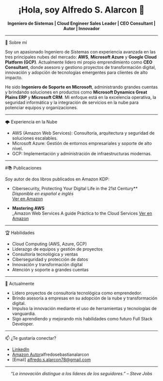 <h1 align="center">¡Hola, soy Alfredo S. Alarcon 🚀</h1>
<p align="center">
  <b>Ingeniero de Sistemas | Cloud Engineer Sales Leader | CEO Consultant | Autor | Innovador</b>
</p>

---

 👤 Sobre mí

Soy un apasionado Ingeniero de Sistemas con experiencia avanzada en las tres principales nubes del mercado: **AWS**, **Microsoft Azure** y **Google Cloud Platform (GCP)**. Actualmente lidero mi propio emprendimiento como **CEO Consultant**, donde asesoro y gestiono proyectos de transformación digital, innovación y adopción de tecnologías emergentes para clientes de alto impacto.

He sido **Ingeniero de Soporte en Microsoft**, administrando grandes cuentas y brindando soluciones en productos como **Microsoft Dynamics Great Plains ERP** y **Microsoft CRM**. Mi enfoque está en la excelencia operativa, la seguridad informática y la integración de servicios en la nube para potenciar equipos y organizaciones.

---

 🌩️ Experiencia en la Nube

- AWS (Amazon Web Services): Consultoría, arquitectura y seguridad de soluciones escalables.
- Microsoft Azure: Gestión de entornos empresariales y soporte de alto nivel.
- GCP: Implementación y administración de infraestructuras modernas.

---

#📚 Publicaciones

Soy autor de dos libros publicados en Amazon KDP:

- Cibersecurity, Protecting Your Digital Life in the 21st Century**  
  _Disponible en español e inglés_  
  [Ver en Amazon](https://www.amazon.com/s?k=Cibersecurity++protecting+your+digital+life+in+the+21+ST+Century+alfredo+sebastian+alarcon)

- **Mastering AWS**  
  _Amazon Web Services A guide Práctica to the Cloud Services
  [Ver en Amazon](https://www.amazon.com/s?k=mastering+aws+alfredo+sebastian+alarcon)

---

 🏆 Habilidades

- Cloud Computing (AWS, Azure, GCP)
- Liderazgo de equipos y gestión de proyectos
- Consultoría tecnológica y ventas
- Ciberseguridad y protección de datos
- Innovación y transformación digital
- Atención y soporte a grandes cuentas

---

 🚀 Actualmente

- Lidero proyectos de consultoría tecnológica como emprendedor.
- Brindo asesoría a empresas en su adopción de la nube y transformación digital.
- Impulso la innovación mediante el uso de herramientas y tecnologías de vanguardia.
- Sigo aprendiendo y mejorando mis habilidades como futuro Full Stack Developer.

---

📫 ¿Te gustaría conectar?

- [LinkedIn](https://www.linkedin.com/in/alfredoalarcon) 
- [Amazon Autor](https://www.amazon.com/author/)alfredosebastianalarcon <!-- Cambia por tu enlace real -->
- [Email] alfredo.s.alarcon78@gmail.com

---

<p align="center">
  <em>“La innovación distingue a los líderes de los seguidores.” – Steve Jobs</em>
</p>

